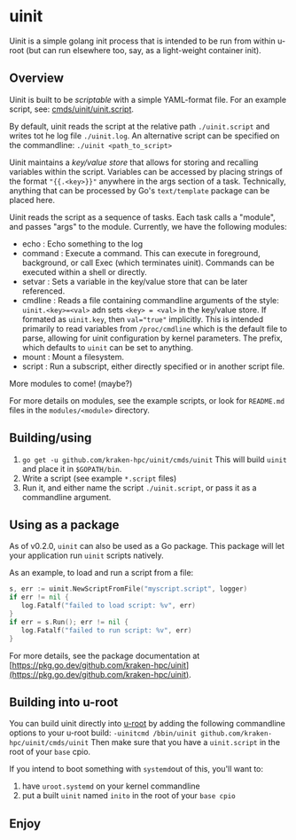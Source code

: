 # uinit

Uinit is a simple golang init process that is intended to be run from within u-root (but can run elsewhere too, say, as a light-weight container init).

## Overview

Uinit is built to be *scriptable* with a simple YAML-format file.  For an example script, see: [cmds/uinit/uinit.script](cmds/uinit/uinit.script).

By default, uinit reads the script at the relative path `./uinit.script` and writes tot he log file `./uinit.log`. An alternative script can be specified on the commandline: `./uinit <path_to_script>`

Uinit maintains a *key/value store* that allows for storing and recalling variables within the script.  Variables can be accessed by placing strings of the format `"{{.<key>}}"` anywhere in the args section of a task.  Technically, anything that can be processed by Go's `text/template` package can be placed here.

Uinit reads the script as a sequence of tasks.  Each task calls a "module", and passes "args" to the module.  Currently, we have the following modules:

- echo : Echo something to the log
- command : Execute a command.  This can execute in foreground, background, or call Exec (which terminates uinit).  Commands can be executed within a shell or directly.
- setvar : Sets a variable in the key/value store that can be later referenced.
- cmdline : Reads a file containing commandline arguments of the style: `uinit.<key>=<val>` adn sets `<key> = <val>` in the key/value store.  If formated as `uinit.key`, then `val="true"` implicitly.  This is intended primarily to read variables from `/proc/cmdline` which is the default file to parse, allowing for uinit configuration by kernel parameters.  The prefix, which defaults to `uinit` can be set to anything.
- mount : Mount a filesystem.
- script : Run a subscript, either directly specified or in another script file.

More modules to come! (maybe?)

For more details on modules, see the example scripts, or look for `README.md` files in the `modules/<module>` directory.

## Building/using

1. `go get -u github.com/kraken-hpc/uinit/cmds/uinit`
   This will build `uinit` and place it in `$GOPATH/bin`.
2. Write a script (see example `*.script` files)
3. Run it, and either name the script `./uinit.script`, or pass it as a commandline argument.

## Using as a package

As of v0.2.0, `uinit` can also be used as a Go package.  This package will let your application run `uinit` scripts natively.

As an example, to load and run a script from a file:

```go
s, err := uinit.NewScriptFromFile("myscript.script", logger)
if err != nil {
   log.Fatalf("failed to load script: %v", err)
}
if err = s.Run(); err != nil {
   log.Fatalf("failed to run script: %v", err)
}
```

For more details, see the package documentation at [https://pkg.go.dev/github.com/kraken-hpc/uinit](https://pkg.go.dev/github.com/kraken-hpc/uinit).


## Building into u-root

You can build uinit directly into [u-root](https://github.com/u-root/u-root) by adding the following commandline options to your u-root build:
`-uinitcmd /bbin/uinit github.com/kraken-hpc/uinit/cmds/uinit`
Then make sure that you have a `uinit.script` in the root of your `base` cpio.

If you intend to boot something with `systemd`out of this, you'll want to:
1. have `uroot.systemd` on your kernel commandline
2. put a built `uinit` named `inito` in the root of your `base cpio`

## Enjoy
